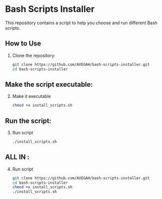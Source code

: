 # Bash Scripts Installer

This repository contains a script to help you choose and run different Bash scripts.

## How to Use

1. Clone the repository:
   ```bash
   git clone https://github.com/AVEGAH/bash-scripts-installer.git
   cd bash-scripts-installer

## Make the script executable:
2. Make it executable
   ```bash
   chmod +x install_scripts.sh

## Run the script:
3. Run script
   ```bash
   ./install_scripts.sh

## ALL IN :
4. Run script
   ```bash
   git clone https://github.com/AVEGAH/bash-scripts-installer.git
   cd bash-scripts-installer
   chmod +x install_scripts.sh
   ./install_scripts.sh

